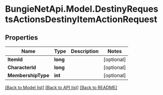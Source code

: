 
# BungieNetApi.Model.DestinyRequestsActionsDestinyItemActionRequest

## Properties

Name | Type | Description | Notes
------------ | ------------- | ------------- | -------------
**ItemId** | **long** |  | [optional] 
**CharacterId** | **long** |  | [optional] 
**MembershipType** | **int** |  | [optional] 

[[Back to Model list]](../README.md#documentation-for-models)
[[Back to API list]](../README.md#documentation-for-api-endpoints)
[[Back to README]](../README.md)

